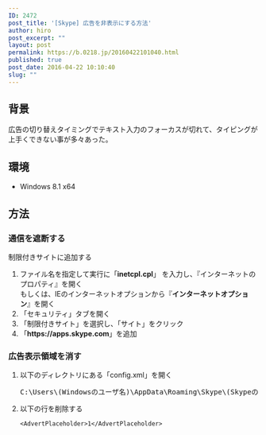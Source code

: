 ```yaml
---
ID: 2472
post_title: '[Skype] 広告を非表示にする方法'
author: hiro
post_excerpt: ""
layout: post
permalink: https://b.0218.jp/20160422101040.html
published: true
post_date: 2016-04-22 10:10:40
slug: ""
---
```

<!--more-->
<h2>背景</h2>
<p>広告の切り替えタイミングでテキスト入力のフォーカスが切れて、タイピングが上手くできない事が多々あった。</p>
<h2>環境</h2>
<ul>
<li>Windows 8.1 x64</li>
</ul>
<h2>方法</h2>
<h3>通信を遮断する</h3>
<p>制限付きサイトに追加する</p>
<ol>
<li>ファイル名を指定して実行に「<b>inetcpl.cpl</b>」 を入力し、『インターネットのプロパティ』を開く<br>
もしくは、IEのインターネットオプションから『<b>インターネットオプション</b>』を開く</li>
<li>「セキュリティ」タブを開く</li>
<li>「制限付きサイト」を選択し、「サイト」をクリック</li>
<li>「<b>https://apps.skype.com</b>」を追加</li>
</ol>
<h3>広告表示領域を消す</h3>
<ol>
<li>以下のディレクトリにある「config.xml」を開く<br><pre>C:\Users\(Windowsのユーザ名)\AppData\Roaming\Skype\(SkypeのユーザID)</pre>
</li>
<li>以下の行を削除する
<pre><code class="language-xml">&lt;AdvertPlaceholder&gt;1&lt;/AdvertPlaceholder&gt;
</code></pre>
</li>
</ol>